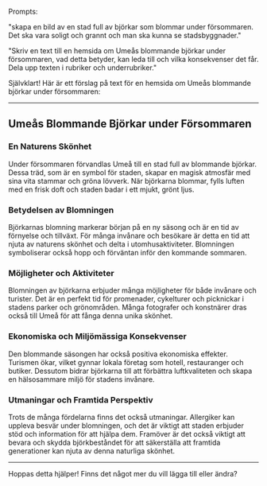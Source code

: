Prompts:

"skapa en bild av en stad full av björkar som blommar under försommaren. Det ska vara soligt och grannt och man ska kunna se stadsbyggnader."

"Skriv en text till en hemsida om Umeås blommande björkar under försommaren, vad detta betyder, kan leda till och vilka konsekvenser det får. Dela upp texten i rubriker och underrubriker."

Självklart! Här är ett förslag på text för en hemsida om Umeås blommande björkar under försommaren:

---

## Umeås Blommande Björkar under Försommaren

### En Naturens Skönhet

Under försommaren förvandlas Umeå till en stad full av blommande björkar. Dessa träd, som är en symbol för staden, skapar en magisk atmosfär med sina vita stammar och gröna lövverk. När björkarna blommar, fylls luften med en frisk doft och staden badar i ett mjukt, grönt ljus.

### Betydelsen av Blomningen

Björkarnas blomning markerar början på en ny säsong och är en tid av förnyelse och tillväxt. För många invånare och besökare är detta en tid att njuta av naturens skönhet och delta i utomhusaktiviteter. Blomningen symboliserar också hopp och förväntan inför den kommande sommaren.

### Möjligheter och Aktiviteter

Blomningen av björkarna erbjuder många möjligheter för både invånare och turister. Det är en perfekt tid för promenader, cykelturer och picknickar i stadens parker och grönområden. Många fotografer och konstnärer dras också till Umeå för att fånga denna unika skönhet.

### Ekonomiska och Miljömässiga Konsekvenser

Den blommande säsongen har också positiva ekonomiska effekter. Turismen ökar, vilket gynnar lokala företag som hotell, restauranger och butiker. Dessutom bidrar björkarna till att förbättra luftkvaliteten och skapa en hälsosammare miljö för stadens invånare.

### Utmaningar och Framtida Perspektiv

Trots de många fördelarna finns det också utmaningar. Allergiker kan uppleva besvär under blomningen, och det är viktigt att staden erbjuder stöd och information för att hjälpa dem. Framöver är det också viktigt att bevara och skydda björkbeståndet för att säkerställa att framtida generationer kan njuta av denna naturliga skönhet.

---

Hoppas detta hjälper! Finns det något mer du vill lägga till eller ändra?